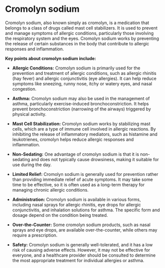 # Cromolyn sodium

Cromolyn sodium, also known simply as cromolyn, is a medication that belongs to a class of drugs called mast cell stabilizers. It is used to prevent and manage symptoms of allergic conditions, particularly those involving the respiratory system and the eyes. Cromolyn sodium works by preventing the release of certain substances in the body that contribute to allergic responses and inflammation.

**Key points about cromolyn sodium include:**

* **Allergic Conditions:** Cromolyn sodium is primarily used for the prevention and treatment of allergic conditions, such as allergic rhinitis (hay fever) and allergic conjunctivitis (eye allergies). It can help reduce symptoms like sneezing, runny nose, itchy or watery eyes, and nasal congestion.

* **Asthma:** Cromolyn sodium may also be used in the management of asthma, particularly exercise-induced bronchoconstriction. It helps prevent bronchoconstriction (narrowing of the airways) triggered by physical activity.

* **Mast Cell Stabilization:** Cromolyn sodium works by stabilizing mast cells, which are a type of immune cell involved in allergic reactions. By inhibiting the release of inflammatory mediators, such as histamine and leukotrienes, cromolyn helps reduce allergic responses and inflammation.

* **Non-Sedating:** One advantage of cromolyn sodium is that it is non-sedating and does not typically cause drowsiness, making it suitable for use during the day.

* **Limited Relief:** Cromolyn sodium is generally used for prevention rather than providing immediate relief of acute symptoms. It may take some time to be effective, so it is often used as a long-term therapy for managing chronic allergic conditions.

* **Administration:** Cromolyn sodium is available in various forms, including nasal sprays for allergic rhinitis, eye drops for allergic conjunctivitis, and inhalation solutions for asthma. The specific form and dosage depend on the condition being treated.

* **Over-the-Counter:** Some cromolyn sodium products, such as nasal sprays and eye drops, are available over-the-counter, while others may require a prescription.

* **Safety:** Cromolyn sodium is generally well-tolerated, and it has a low risk of causing adverse effects. However, it may not be effective for everyone, and a healthcare provider should be consulted to determine the most appropriate treatment for individual allergies or asthma.
